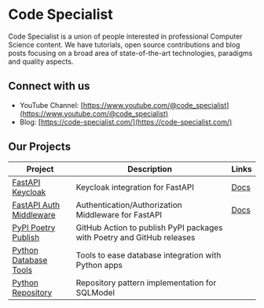 # Code Specialist

Code Specialist is a union of people interested in professional Computer Science content. We have tutorials, open source contributions and blog posts focusing on a broad area of
state-of-the-art technologies, paradigms and quality aspects.

## Connect with us

- YouTube Channel: [https://www.youtube.com/@code_specialist](https://www.youtube.com/@code_specialist)
- Blog: [https://code-specialist.com/](https://code-specialist.com/)

## Our Projects

| Project                                                                               | Description                                                            | Links                                                        |             
|---------------------------------------------------------------------------------------|------------------------------------------------------------------------|--------------------------------------------------------------|
| [FastAPI Keycloak](https://github.com/code-specialist/fastapi-keycloak)               | Keycloak integration for FastAPI                                       | [Docs](https://fastapi-keycloak.code-specialist.com/)        |
| [FastAPI Auth Middleware](https://github.com/code-specialist/fastapi-auth-middleware) | Authentication/Authorization Middleware for FastAPI                    | [Docs](https://fastapi-auth-middleware.code-specialist.com/) |
| [PyPI Poetry Publish](https://github.com/code-specialist/pypi-poetry-publish)         | GitHub Action to publish PyPI packages with Poetry and GitHub releases |
| [Python Database Tools](https://github.com/code-specialist/python-db-tools)           | Tools to ease database integration with Python apps                    |
| [Python Repository](https://github.com/code-specialist/python-repository)             | Repository pattern implementation for SQLModel                         | 
